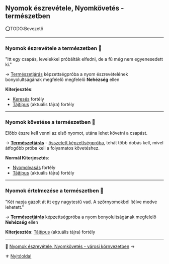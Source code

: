 ## Nyomok észrevétele, Nyomkövetés - természetben

⭕TODO:Bevezető

---
### Nyomok észrevétele a természetben 🌳

"Itt egy csapás, levelekkel próbálták elfedni, de a fű még nem egyenesedett ki."

→ [Természetjárás](kepzettsegek.szekunder/termeszetjaras.md) képzettségpróba a nyom észrevételének bonyolultságának megfelelő megfelelő **Nehézség** ellen

**Kiterjesztés**:
- [Keresés](fortelyok.altalanos/kereses.md) fortély
- [Tájtípus](042_szabad_fortelyok.md#tanulhat%C3%B3-szabad-fort%C3%A9lyok-list%C3%A1ja) (aktuális tájra) fortély

---
### Nyomok követése a természetben 🌳

Előbb észre kell venni az első nyomot, utána lehet követni a csapást.

→ **[Természetjárás](kepzettsegek.szekunder/termeszetjaras.md)** - [összetett képzettségpróba](036_kepzettsegproba.md#összetett-képzettségpróba-másodlagos-próbadobások), tehát több dobás kell, mivel átfogóbb próba kell a folyamatos követéshez.

**Normál Kiterjesztés**:
- [Nyomolvasás](fortelyok.altalanos/nyomolvasas.md) fortély
- [Tájtípus](042_szabad_fortelyok.md#tanulhat%C3%B3-szabad-fort%C3%A9lyok-list%C3%A1ja) (aktuális tájra) fortély

---
### Nyomok értelmezése a természetben 🌳

"Két napja gázolt át itt egy nagytestű vad. A szőrnyomokból ítélve medve lehetett."

 → **[Természetjárás](kepzettsegek.szekunder/termeszetjaras.md)** képzettségpróba a nyom bonyolultságának megfelelő **Nehézség** ellen

**Kiterjesztés**: [Tájtípus](042_szabad_fortelyok.md#tanulhat%C3%B3-szabad-fort%C3%A9lyok-list%C3%A1ja) (aktuális tájra) fortély

---

🔗 [Nyomok észrevétele, Nyomkövetés - városi környezetben](152_02_nyomok_nyomkovetes_varos.md) →

⚜️ [Nyitóoldal](start.md)
